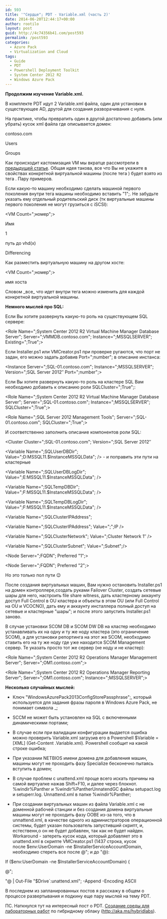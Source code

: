 ```yaml
---
id: 593
title: '"Сердце"; PDT - Variable.xml (часть 2)'
date: 2014-06-20T12:44:17+00:00
author: rootilo
layout: post
guid: http://4c74356b41.com/post593
permalink: /post593
categories:
  - Azure Pack
  - Virtualization and Cloud
tags:
  - Guide
  - PDT
  - Powershell Deployment Toolkit
  - System Center 2012 R2
  - Windows Azure Pack
---
```

**Продолжим изучение Variable.xml.**
  
В комплекте PDT идут 2 Variable.xml файла, один для установки в существующее AD, другой для создания разворачивания с нуля.
  
На практике, чтобы превратить один в другой достаточно добавить (или убрать) кусок xml файла где описывается домен:

<Domain>
  
<Name>contoso.com</Name>
  
<ServiceAccountOU>Users</ServiceAccountOU>
  
<GroupOU>Groups</GroupOU>
  
</Domain>

Как происходит кастомизация VM мы вкратце рассмотрели в [предыдущей статье](http://4c74356b41.com/post546). Общая идея такова, все что Вы не укажите в свойствах конкретной виртуальной машины (после тега <VM>) будет взято из тега <Default>. Пару примеров.
  
Если какую-то машину необходимо сделать машиной первого поколения внутри тега машины необходимо вставить "<VMGeneration>1</VMGeneration>";. Не забудьте указать ему отдельный родительский диск (тк виртуальные машины первого поколения не могут грузиться с iSCSI):
  
<VM>
  
<VM Count=";номер";>
  
<VMName>Имя</VMName>
  
<VMGeneration>1</VMGeneration>
  
<OSDisk>
  
<Parent>путь до vhd(x)</Parent>
  
<Type>Differencing</Type>
  
</OSDisk>
  
</VM>

Как разместить виртуальную машину на другом хосте:
  
<VM>
  
<VM Count=";номер";>
  
<Host>имя хоста</Host>
  
</VM>

Словом \_все\_ что идет внутри тега <Default> можно изменить для каждой конкретной виртуальной машины.

**Немного мыслей про SQL:**
  
Если Вы хотите развернуть какую-то роль на существующем SQL сервере:
  
<Role Name=";System Center 2012 R2 Virtual Machine Manager Database Server"; Server=";VMMDB.contoso.com"; Instance=";MSSQLSERVER"; Existing=";True";>

Если Installer.ps1 или VMCreator.ps1 при проверке ругаются, что порт не задан, его можно задать добавив Port=";number"; в описание инстанса:
  
<Instance Server=";SQL-01.contoso.com"; Instance=";MSSQLSERVER"; Version=";SQL Server 2012&#8243; Port=";number";>

Если Вы хотите развернуть какую-то роль на кластере SQL Вам необходимо добавить к описанию роли SQLCluster=";True";:
  
<Role Name=";System Center 2012 R2 Virtual Machine Manager Database Server"; Server=";SQL-01.contoso.com"; Instance=";MSSQLSERVER"; SQLCluster=";True";></Role>
  
<Role Name=";SQL Server 2012 Management Tools"; Server=";SQL-01.contoso.com"; SQLCluster=";True";></Role>

И соответственно заполнить описание компонентов роли SQL:
  
<Cluster Cluster=";SQL-01.contoso.com"; Version=";SQL Server 2012&#8243;
  
<Variable Name=";SQLUserDBDir"; Value=";D:MSSQL11.$InstanceMSSQLData"; /> - и поправить эти пути на кластерные
  
<Variable Name=";SQLUserDBLogDir"; Value=";E:MSSQL11.$InstanceMSSQLData"; />
  
<Variable Name=";SQLTempDBDir"; Value=";F:MSSQL11.$InstanceMSSQLData"; />
  
<Variable Name=";SQLTempDBLogDir"; Value=";F:MSSQL11.$InstanceMSSQLData"; />
  
<Variable Name=";SQLClusterIPAddress";
  
<Variable Name=";SQLClusterIPAddress"; Value=";";IP />
  
<Variable Name=";SQLClusterNetwork"; Value=";Cluster Network 1&#8243; />
  
<Variable Name=";SQLClusterSubnet"; Value=";Subnet";/>
  
<Node Server=";FQDN"; Preferred "1";></Node>
  
<Node Server=";FQDN"; Preferred "2";></Node>

Но это только пол пути 😉
  
После создания виртуальных машин, Вам нужно остановить Installer.ps1 на домен контроллере,создать руками Failover Cluster, создать сетевые шары для него, настроить file share witness, дать кластерному аккаунту доступ Full Control в OU кластера и объекты в этом OU (или Full Control на OU и VCOCNO), дать ему и аккаунту инсталлера полный доступ на сетевые и кластерные "шары"; и после этого запустить Installer.ps1 заново.

В случае установки SCOM DB и SCOM DW DB на кластер необходимо устанавливать их на одну и ту же ноду кластера (это ограничение SCOM), а для установки репортинга на этот же SCOM, необходимо ставить его на ту же ноду где уже находится SCOM Management сервер. Те указать просто тот же сервер (не ноду и не кластер):
  
<Role Name=";System Center 2012 R2 Operations Manager Management Server"; Server=";OM1.contoso.com";></Role>
  
<Role Name=";System Center 2012 R2 Operations Manager Reporting Server"; Server=";OM1.contoso.com"; Instance=";MSSQLSERVER";></Role>

**Несколько случайных мыслей:**
  
- Ключ "WindowsAzurePack2013ConfigStorePassphrase";, который используется для задания фразы пароля в Windows Azure Pack, не понимает символа _;
  
- SCCM не может быть установлен на SQL с включенными динамическими портами;
  
- В случае если при валидации конфигурации выдается ошибка можно проверить Variable.xml загрузив его в Powershell $Variable = \[XML\] (Get-Content .Variable.xml). Powershell сообщит на какой строке ошибка;
  
- При указании NETBIOS имени домена для добавления машин, машины могут не проходить фазу Specialize бесконечно пытаясь вступить в домен;
  
- В случае проблем с unattend.xml проще всего искать причины на самой виртуалке нажав Shift+F10, и далее через блокнот. %windir%Panther и %windir%PantherUnnatendGC файлы setupact.log и setuperr.log. Unnattend.xml в папке %windir%Panther;
  
- При создании виртуальных машин из файла Variable.xml с не доменной рабочей станции и без создания домена виртуальные машины могут не проходить фазу OOBE из-за того, что в unnattend.xml, в качестве одного из администраторов операционной системы, будет указан пользователь запустивший скрипт, и, естественн,о он не будет добавлен, так как не будет найден. Workaround - затереть кусок кода, который добавляет это в unattend.xml в скрипте VMCreator.ps1 (1437 строка, кусок после $env:UserDomain -ne $InstallerServiceAccountDomain, необходимо стереть все после @"; и до "@):
  
If ($env:UserDomain -ne $InstallerServiceAccountDomain) {
  
@";
  
"@ | Out-File "$Drive\`:unattend.xml"; -Append -Encoding ASCII

В последнем из запланированных постов я расскажу в общем о процессе развертывания и подкину еще пару мыслей на тему PDT.

ПС. Наткнулся тут на интересный пост о PDT. [Создание среды для лабораторных работ](http://social.technet.microsoft.com/wiki/contents/articles/22048.creating-system-center-vms-using-pdt-for-hybrid-scenario.aspx) по гибридному облаку (<a href="http://aka.ms/hybridlabs" target="_blank">http://aka.ms/hybridlabs</a>).